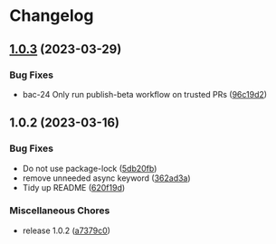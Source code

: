 # Changelog

## [1.0.3](https://github.com/cerebruminc/prisma-stable-sort-middleware/compare/v1.0.2...v1.0.3) (2023-03-29)


### Bug Fixes

* bac-24 Only run publish-beta workflow on trusted PRs ([96c19d2](https://github.com/cerebruminc/prisma-stable-sort-middleware/commit/96c19d26e534def02ae522eb464926a7ad39ba75))

## 1.0.2 (2023-03-16)


### Bug Fixes

* Do not use package-lock ([5db20fb](https://github.com/cerebruminc/prisma-stable-sort-middleware/commit/5db20fb685d9ff10dc844444a2c8d792488ca371))
* remove unneeded async keyword ([362ad3a](https://github.com/cerebruminc/prisma-stable-sort-middleware/commit/362ad3acc94972b259be11ef375f3c7ad672ec9c))
* Tidy up README ([620f19d](https://github.com/cerebruminc/prisma-stable-sort-middleware/commit/620f19d361758d9a78e5c700d191099677067bab))


### Miscellaneous Chores

* release 1.0.2 ([a7379c0](https://github.com/cerebruminc/prisma-stable-sort-middleware/commit/a7379c0b32b51cbee15e663a798f92f0d9bf7844))
